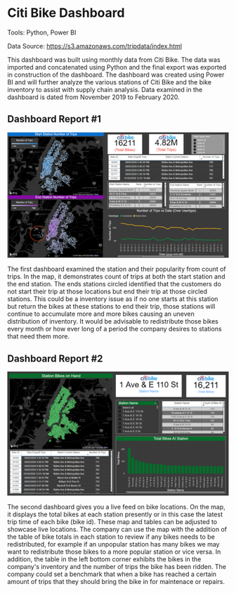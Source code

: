 # Citi Bike Dashboard

Tools: Python, Power BI

Data Source: https://s3.amazonaws.com/tripdata/index.html

This dashboard was built using monthly data from Citi Bike. The data was imported and concatenated using Python and the final export was exported in construction of the dashboard. The dashboard was created using Power BI and will further analyze the various stations of Citi Bike and the bike inventory to assist with supply chain analysis. Data examined in the dashboard is dated from November 2019 to February 2020.

## Dashboard Report #1
![Station Dashboard](asset/images/Dashboard_1.PNG)

The first dashboard examined the station and their popularity from count of trips. In the map, it demonstrates count of trips at both the start station and the end station. The ends stations circled identified that the customers do not start their trip at those locations but end their trip at those circled stations. This could be a inventory issue as if no one starts at this station but return the bikes at these stations to end their trip, those stations will continue to accumulate more and more bikes causing an uneven distribution of inventory. It would be advisable to redistribute those bikes every month or how ever long of a period the company desires to stations that need them more.

## Dashboard Report #2
![Bike Location Dashboard](asset/images/Dashboard_2.PNG)

The second dashboard gives you a live feed on bike locations. On the map, it displays the total bikes at each station presently or in this case the latest trip time of each bike (bike id). These map and tables can be adjusted to showcase live locations. The company can use the map with the addition of the table of bike totals in each station to review if any bikes needs to be redistributed, for example if an unpopular station has many bikes we may want to redistribute those bikes to a more popular station or vice versa. In addition, the table in the left bottom corner exhibits the bikes in the company's inventory and the number of trips the bike has been ridden. The company could set a benchmark that when a bike has reached a certain amount of trips that they should bring the bike in for maintenace or repairs. 

